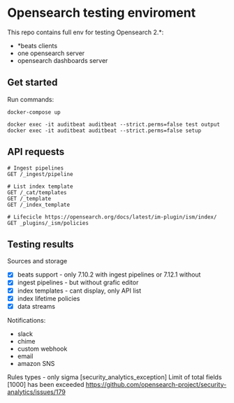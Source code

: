 # Opensearch testing enviroment

This repo contains full env for testing Opensearch 2.*:

- *beats clients
- one opensearch server
- opensearch dashboards server

## Get started

Run commands:

    docker-compose up

    docker exec -it auditbeat auditbeat --strict.perms=false test output
    docker exec -it auditbeat auditbeat --strict.perms=false setup

## API requests

    # Ingest pipelines
    GET /_ingest/pipeline 

    # List index template
    GET /_cat/templates
    GET /_template
    GET /_index_template

    # Lifecicle https://opensearch.org/docs/latest/im-plugin/ism/index/
    GET _plugins/_ism/policies


## Testing results

Sources and storage
- [x] beats support - only 7.10.2 with ingest pipelines or 7.12.1 without
- [x] ingest pipelines - but without grafic editor
- [x] index templates - cant display, only API list 
- [x] index lifetime policies
- [x] data streams

Notifications: 
- slack 
- chime
- custom webhook
- email
- amazon SNS

Rules
types - only sigma 
[security_analytics_exception] Limit of total fields [1000] has been exceeded
https://github.com/opensearch-project/security-analytics/issues/179